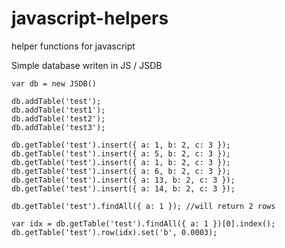 # javascript-helpers

helper functions for javascript

Simple database writen in JS / JSDB

```
var db = new JSDB()

db.addTable('test');
db.addTable('test1');
db.addTable('test2');
db.addTable('test3');

db.getTable('test').insert({ a: 1, b: 2, c: 3 });
db.getTable('test').insert({ a: 5, b: 2, c: 3 });
db.getTable('test').insert({ a: 1, b: 2, c: 3 });
db.getTable('test').insert({ a: 6, b: 2, c: 3 });
db.getTable('test').insert({ a: 13, b: 2, c: 3 });
db.getTable('test').insert({ a: 14, b: 2, c: 3 });

db.getTable('test').findAll({ a: 1 }); //will return 2 rows

var idx = db.getTable('test').findAll({ a: 1 })[0].index();
db.getTable('test').row(idx).set('b', 0.0003);

```



